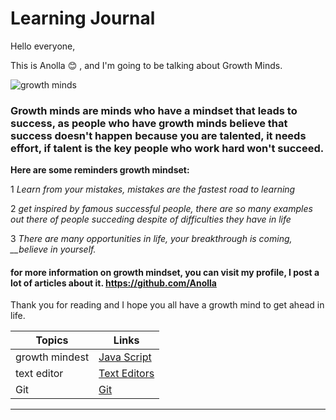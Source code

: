 # Learning Journal

Hello everyone,

This is Anolla :blush: , and I'm going to be talking about Growth Minds.

![growth minds](https://www.jpinternational.co.in/wp-content/uploads/2019/02/sp-mindset-482x335.jpg) 

### Growth minds are minds who have a mindset that leads to success, as people who have growth minds believe that success doesn't happen because you are talented, it needs effort, if talent is the key people who work hard won't succeed.

**Here are some reminders  growth mindset:**

1 *Learn from your mistakes, mistakes are the fastest road to learning*

2 *get inspired by famous successful people, there are so  many examples out there of people succeding despite of difficulties they have in life*

3 *There are many opportunities in life, your breakthrough is coming, __believe in yourself.*

#### for more information on growth mindset, you can visit my profile, I post a lot of articles about it. https://github.com/Anolla

Thank you for reading and I hope you all have a growth mind to get ahead in life.


Topics | Links
-------| ------
growth mindest | [Java Script](https://anolla.github.io/Learning-Journal/JAVA%20SCRIPT)
text editor | [Text Editors](https://anolla.github.io/Learning-Journal/Text%20Editors)
Git | [Git](https://anolla.github.io/Learning-Journal/Git)

------------------------------------------------------------------------------------------------------------




